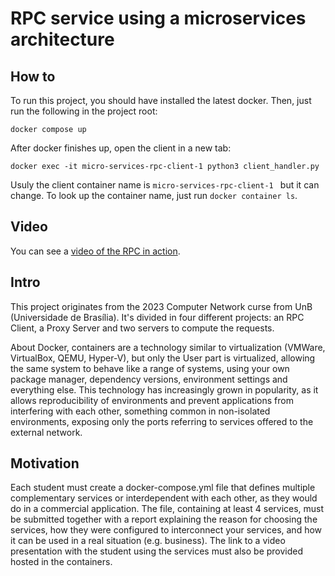 # RPC service using a microservices architecture
## How to
To run this project, you should have installed the latest docker. Then, just run the following in the project root:
```
docker compose up
```
After docker finishes up, open the client in a new tab:
```
docker exec -it micro-services-rpc-client-1 python3 client_handler.py
```

Usuly the client container name is ```micro-services-rpc-client-1 ``` but it can change. To look up the container name, just run ```docker container ls```.

## Video
You can see a [video of the RPC in action](https://youtu.be/HKxhMgp4-vA).

## Intro
This project originates from the 2023 Computer Network curse from UnB (Universidade de Brasília). It's divided in four
different projects: an RPC Client, a Proxy Server and two servers to compute the requests.

About Docker, containers are a technology similar to virtualization (VMWare, VirtualBox, QEMU, Hyper-V), but only
the User part is virtualized, allowing the same system to behave like a range of systems,
using your own package manager, dependency versions, environment settings and everything else.
This technology has increasingly grown in popularity, as it allows reproducibility of environments and
prevent applications from interfering with each other, something common in non-isolated environments, exposing only the
ports referring to services offered to the external network.
## Motivation
Each student must create a docker-compose.yml file that defines multiple complementary services
or interdependent with each other, as they would do in a commercial application. The file, containing at least 4
services, must be submitted together with a report explaining the reason for choosing the services, how they were
configured to interconnect your services, and how it can be used in a real situation (e.g. business).
The link to a video presentation with the student using the services must also be provided
hosted in the containers.
